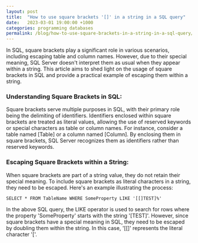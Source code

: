 ```yaml
---
layout: post
title:  "How to use square brackets '[]' in a string in a SQL query"
date:   2023-03-01 19:00:00 +1000
categories: programming databases
permalink: /blog/how-to-use-square-brackets-in-a-string-in-a-sql-query/
---
```


In SQL, square brackets play a significant role in various scenarios, including escaping table and column names. However, due to their special meaning, SQL Server doesn't interpret them as usual when they appear within a string. This article aims to shed light on the usage of square brackets in SQL and provide a practical example of escaping them within a string.

### Understanding Square Brackets in SQL:

Square brackets serve multiple purposes in SQL, with their primary role being the delimiting of identifiers. Identifiers enclosed within square brackets are treated as literal values, allowing the use of reserved keywords or special characters as table or column names. For instance, consider a table named [Table] or a column named [Column]. By enclosing them in square brackets, SQL Server recognizes them as identifiers rather than reserved keywords.

### Escaping Square Brackets within a String:

When square brackets are part of a string value, they do not retain their special meaning. To include square brackets as literal characters in a string, they need to be escaped. Here's an example illustrating the process:


    SELECT * FROM TableName WHERE SomeProperty LIKE '[[]TEST]%'

In the above SQL query, the LIKE operator is used to search for rows where the property 'SomeProperty' starts with the string '[TEST]'. However, since square brackets have a special meaning in SQL, they need to be escaped by doubling them within the string. In this case, '[[]' represents the literal character '['.